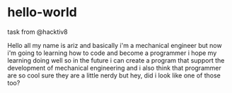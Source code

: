 # hello-world
task from @hacktiv8

Hello all
my name is ariz and basically i'm a mechanical engineer
but now i'm going to learning how to code and become a programmer
i hope my learning doing well so in the future i can create a program that support the development of mechanical engineering 
and i also think that programmer are so cool
sure they are a little nerdy but hey, did i look like one of those too?
